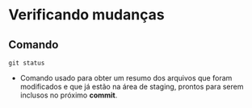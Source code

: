 # Verificando mudanças

## Comando

```shell
git status
```

- Comando usado para obter um resumo dos arquivos que foram modificados e que já estão na área de staging, prontos para serem inclusos no próximo **commit**.
